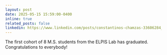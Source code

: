 ```yaml
---
layout: post
date: 2025-05-15 15:59:00-0400
inline: true
related_posts: false
linkedin: https://www.linkedin.com/posts/constantinos-chamzas-33606284_wpi-robotics-elpislab-activity-7331772372946993153-2xRm?utm_source=share&utm_medium=member_desktop&rcm=ACoAABHONVoBxDVK_qr1IMSaLEZHhQPVCwVYX0g 
---
```

The first cohort of 8 M.S. students from the ELPIS Lab has graduated. Congratulations to everybody!